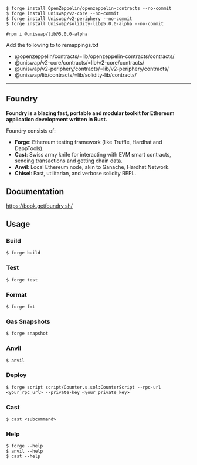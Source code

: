 

```shell
$ forge install OpenZeppelin/openzeppelin-contracts --no-commit
$ forge install Uniswap/v2-core --no-commit
$ forge install Uniswap/v2-periphery --no-commit
$ forge install Uniswap/solidity-lib@5.0.0-alpha --no-commit

#npm i @uniswap/lib@5.0.0-alpha
```
Add the following to to remappings.txt
- @openzeppelin/contracts/=lib/openzeppelin-contracts/contracts/ 
- @uniswap/v2-core/contracts/=lib/v2-core/contracts/
- @uniswap/v2-periphery/contracts/=lib/v2-periphery/contracts/
- @uniswap/lib/contracts/=lib/solidity-lib/contracts/

---

## Foundry

**Foundry is a blazing fast, portable and modular toolkit for Ethereum application development written in Rust.**

Foundry consists of:

-   **Forge**: Ethereum testing framework (like Truffle, Hardhat and DappTools).
-   **Cast**: Swiss army knife for interacting with EVM smart contracts, sending transactions and getting chain data.
-   **Anvil**: Local Ethereum node, akin to Ganache, Hardhat Network.
-   **Chisel**: Fast, utilitarian, and verbose solidity REPL.

## Documentation

https://book.getfoundry.sh/

## Usage

### Build

```shell
$ forge build
```

### Test

```shell
$ forge test
```

### Format

```shell
$ forge fmt
```

### Gas Snapshots

```shell
$ forge snapshot
```

### Anvil

```shell
$ anvil
```

### Deploy

```shell
$ forge script script/Counter.s.sol:CounterScript --rpc-url <your_rpc_url> --private-key <your_private_key>
```

### Cast

```shell
$ cast <subcommand>
```

### Help

```shell
$ forge --help
$ anvil --help
$ cast --help
```
